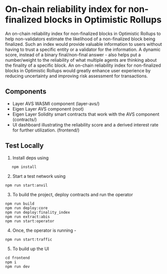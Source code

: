 # On-chain reliability index for non-finalized blocks in Optimistic Rollups

An on-chain reliability index for non-finalized blocks in Optimistic Rollups to help non-validators estimate the likelihood of a non-finalized block being finalized. Such an index would provide valuable information to users without having to trust a specific entity or a validator for the information. A dynamic score, instead of a binary final/non-final answer - also helps put a number/weight to the reliability of what multiple agents are thinking about the finality of a specific block. An on-chain reliability index for non-finalized blocks in Optimistic Rollups would greatly enhance user experience by reducing uncertainty and improving risk assessment for transactions.

## Components 

 - Layer AVS WASMI component (layer-avs/)
 - Eigen Layer AVS component (root)
 - Eigen Layer Solidity smart contracts that work with the AVS component (contracts/)
 - UI dashboard illustrating the reliability score and a derived interest rate for further utilization. (frontend/)


## Test Locally

1. Install deps using

```
   npm install
```

2. Start a test network using

```
npm run start:anvil  
```

3. To build the project, deploy contracts and run the operator

```
npm run build
npm run deploy:core
npm run deploy:finality_index
npm run extract:abis
npm run start:operator
```

4. Once, the operator is running -

```
npm run start:traffic
```

5. To build up the UI

```
cd frontend
npm i
npm run dev
```

